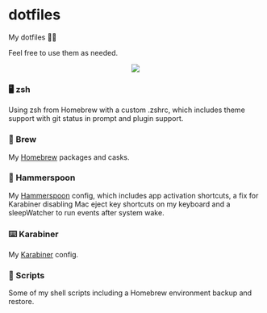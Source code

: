 # dotfiles

My dotfiles 🤘🏼

Feel free to use them as needed.

<p align="center">
  <img src="https://images2.imgbox.com/42/ef/V7kqS7w8_o.gif"/>
</p>

### 🖥 zsh

Using zsh from Homebrew with a custom .zshrc, which includes theme support with git status in prompt and plugin support.

### 🍺 Brew
My [Homebrew](https://github.com/Homebrew/brew) packages and casks.

### 🔨 Hammerspoon
My [Hammerspoon](https://github.com/Hammerspoon/hammerspoon) config, which includes app activation shortcuts, a fix for Karabiner disabling Mac eject key shortcuts on my keyboard and a sleepWatcher to run events after system wake.

### ⌨️ Karabiner
My [Karabiner](https://github.com/tekezo/Karabiner-Elements) config.

### 📃 Scripts
Some of my shell scripts including a Homebrew environment backup and restore.
